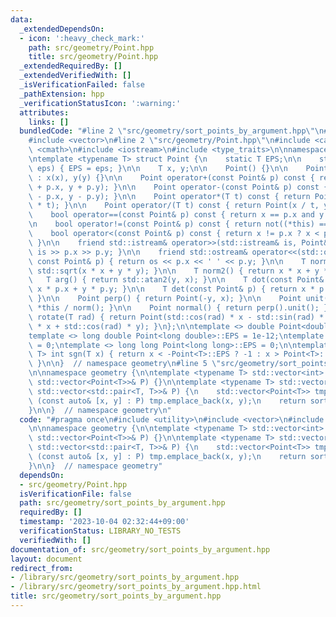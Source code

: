 ```yaml
---
data:
  _extendedDependsOn:
  - icon: ':heavy_check_mark:'
    path: src/geometry/Point.hpp
    title: src/geometry/Point.hpp
  _extendedRequiredBy: []
  _extendedVerifiedWith: []
  _isVerificationFailed: false
  _pathExtension: hpp
  _verificationStatusIcon: ':warning:'
  attributes:
    links: []
  bundledCode: "#line 2 \"src/geometry/sort_points_by_argument.hpp\"\n#include <utility>\n\
    #include <vector>\n#line 2 \"src/geometry/Point.hpp\"\n#include <cassert>\n#include\
    \ <cmath>\n#include <iostream>\n#include <type_traits>\n\nnamespace geometry {\n\
    \ntemplate <typename T> struct Point {\n    static T EPS;\n\n    static void set_eps(T\
    \ eps) { EPS = eps; }\n\n    T x, y;\n\n    Point() {}\n\n    Point(T x, T y)\
    \ : x(x), y(y) {}\n\n    Point operator+(const Point& p) const { return Point(x\
    \ + p.x, y + p.y); }\n\n    Point operator-(const Point& p) const { return Point(x\
    \ - p.x, y - p.y); }\n\n    Point operator*(T t) const { return Point(x * t, y\
    \ * t); }\n\n    Point operator/(T t) const { return Point(x / t, y / t); }\n\n\
    \    bool operator==(const Point& p) const { return x == p.x and y == p.y; }\n\
    \n    bool operator!=(const Point& p) const { return not((*this) == p); }\n\n\
    \    bool operator<(const Point& p) const { return x != p.x ? x < p.x : y < p.y;\
    \ }\n\n    friend std::istream& operator>>(std::istream& is, Point& p) { return\
    \ is >> p.x >> p.y; }\n\n    friend std::ostream& operator<<(std::ostream& os,\
    \ const Point& p) { return os << p.x << ' ' << p.y; }\n\n    T norm() { return\
    \ std::sqrt(x * x + y * y); }\n\n    T norm2() { return x * x + y * y; }\n\n \
    \   T arg() { return std::atan2(y, x); }\n\n    T dot(const Point& p) { return\
    \ x * p.x + y * p.y; }\n\n    T det(const Point& p) { return x * p.y - y * p.x;\
    \ }\n\n    Point perp() { return Point(-y, x); }\n\n    Point unit() { return\
    \ *this / norm(); }\n\n    Point normal() { return perp().unit(); }\n\n    Point\
    \ rotate(T rad) { return Point(std::cos(rad) * x - std::sin(rad) * y, std::sin(rad)\
    \ * x + std::cos(rad) * y); }\n};\n\ntemplate <> double Point<double>::EPS = 1e-9;\n\
    template <> long double Point<long double>::EPS = 1e-12;\ntemplate <> int Point<int>::EPS\
    \ = 0;\ntemplate <> long long Point<long long>::EPS = 0;\n\ntemplate <typename\
    \ T> int sgn(T x) { return x < -Point<T>::EPS ? -1 : x > Point<T>::EPS ? 1 : 0;\
    \ }\n\n}  // namespace geometry\n#line 5 \"src/geometry/sort_points_by_argument.hpp\"\
    \n\nnamespace geometry {\n\ntemplate <typename T> std::vector<int> sort_points_by_argument(const\
    \ std::vector<Point<T>>& P) {}\n\ntemplate <typename T> std::vector<int> sort_points_by_argument(const\
    \ std::vector<std::pair<T, T>>& P) {\n    std::vector<Point<T>> tmp;\n    for\
    \ (const auto& [x, y] : P) tmp.emplace_back(x, y);\n    return sort_points_by_argument(tmp);\n\
    }\n\n}  // namespace geometry\n"
  code: "#pragma once\n#include <utility>\n#include <vector>\n#include \"Point.hpp\"\
    \n\nnamespace geometry {\n\ntemplate <typename T> std::vector<int> sort_points_by_argument(const\
    \ std::vector<Point<T>>& P) {}\n\ntemplate <typename T> std::vector<int> sort_points_by_argument(const\
    \ std::vector<std::pair<T, T>>& P) {\n    std::vector<Point<T>> tmp;\n    for\
    \ (const auto& [x, y] : P) tmp.emplace_back(x, y);\n    return sort_points_by_argument(tmp);\n\
    }\n\n}  // namespace geometry"
  dependsOn:
  - src/geometry/Point.hpp
  isVerificationFile: false
  path: src/geometry/sort_points_by_argument.hpp
  requiredBy: []
  timestamp: '2023-10-04 02:32:44+09:00'
  verificationStatus: LIBRARY_NO_TESTS
  verifiedWith: []
documentation_of: src/geometry/sort_points_by_argument.hpp
layout: document
redirect_from:
- /library/src/geometry/sort_points_by_argument.hpp
- /library/src/geometry/sort_points_by_argument.hpp.html
title: src/geometry/sort_points_by_argument.hpp
---
```

